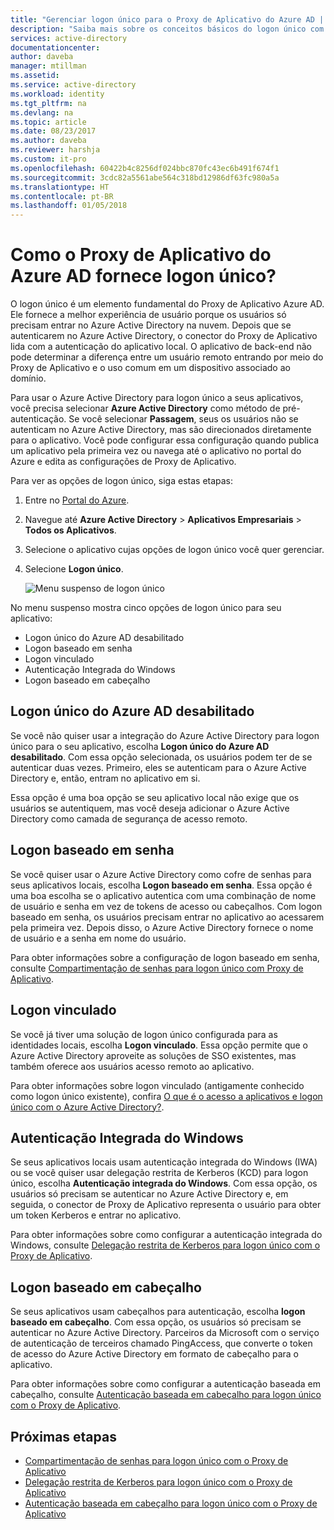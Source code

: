 ```yaml
---
title: "Gerenciar logon único para o Proxy de Aplicativo do Azure AD | Microsoft Docs"
description: "Saiba mais sobre os conceitos básicos do logon único com o Proxy de Aplicativo"
services: active-directory
documentationcenter: 
author: daveba
manager: mtillman
ms.assetid: 
ms.service: active-directory
ms.workload: identity
ms.tgt_pltfrm: na
ms.devlang: na
ms.topic: article
ms.date: 08/23/2017
ms.author: daveba
ms.reviewer: harshja
ms.custom: it-pro
ms.openlocfilehash: 60422b4c8256df024bbc870fc43ec6b491f674f1
ms.sourcegitcommit: 3cdc82a5561abe564c318bd12986df63fc980a5a
ms.translationtype: HT
ms.contentlocale: pt-BR
ms.lasthandoff: 01/05/2018
---
```

# <a name="how-does-azure-ad-application-proxy-provide-single-sign-on"></a>Como o Proxy de Aplicativo do Azure AD fornece logon único?

O logon único é um elemento fundamental do Proxy de Aplicativo Azure AD.  Ele fornece a melhor experiência de usuário porque os usuários só precisam entrar no Azure Active Directory na nuvem. Depois que se autenticarem no Azure Active Directory, o conector do Proxy de Aplicativo lida com a autenticação do aplicativo local. O aplicativo de back-end não pode determinar a diferença entre um usuário remoto entrando por meio do Proxy de Aplicativo e o uso comum em um dispositivo associado ao domínio. 

Para usar o Azure Active Directory para logon único a seus aplicativos, você precisa selecionar **Azure Active Directory** como método de pré-autenticação. Se você selecionar **Passagem**, seus os usuários não se autenticam no Azure Active Directory, mas são direcionados diretamente para o aplicativo. Você pode configurar essa configuração quando publica um aplicativo pela primeira vez ou navega até o aplicativo no portal do Azure e edita as configurações de Proxy de Aplicativo. 

Para ver as opções de logon único, siga estas etapas:

1. Entre no [Portal do Azure](https://portal.azure.com).
2. Navegue até **Azure Active Directory** > **Aplicativos Empresariais** > **Todos os Aplicativos**.
3. Selecione o aplicativo cujas opções de logon único você quer gerenciar.
4. Selecione **Logon único**.

   ![Menu suspenso de logon único](./media/application-proxy-sso-overview/single-sign-on-mode.png)

No menu suspenso mostra cinco opções de logon único para seu aplicativo:

* Logon único do Azure AD desabilitado
* Logon baseado em senha
* Logon vinculado
* Autenticação Integrada do Windows
* Logon baseado em cabeçalho

## <a name="azure-ad-single-sign-on-disabled"></a>Logon único do Azure AD desabilitado

Se você não quiser usar a integração do Azure Active Directory para logon único para o seu aplicativo, escolha **Logon único do Azure AD desabilitado**. Com essa opção selecionada, os usuários podem ter de se autenticar duas vezes. Primeiro, eles se autenticam para o Azure Active Directory e, então, entram no aplicativo em si. 

Essa opção é uma boa opção se seu aplicativo local não exige que os usuários se autentiquem, mas você deseja adicionar o Azure Active Directory como camada de segurança de acesso remoto. 

## <a name="password-based-sign-on"></a>Logon baseado em senha

Se você quiser usar o Azure Active Directory como cofre de senhas para seus aplicativos locais, escolha **Logon baseado em senha**. Essa opção é uma boa escolha se o aplicativo autentica com uma combinação de nome de usuário e senha em vez de tokens de acesso ou cabeçalhos. Com logon baseado em senha, os usuários precisam entrar no aplicativo ao acessarem pela primeira vez. Depois disso, o Azure Active Directory fornece o nome de usuário e a senha em nome do usuário. 

Para obter informações sobre a configuração de logon baseado em senha, consulte [Compartimentação de senhas para logon único com Proxy de Aplicativo](application-proxy-sso-azure-portal.md).

## <a name="linked-sign-on"></a>Logon vinculado

Se você já tiver uma solução de logon único configurada para as identidades locais, escolha **Logon vinculado**. Essa opção permite que o Azure Active Directory aproveite as soluções de SSO existentes, mas também oferece aos usuários acesso remoto ao aplicativo. 

Para obter informações sobre logon vinculado (antigamente conhecido como logon único existente), confira [O que é o acesso a aplicativos e logon único com o Azure Active Directory?](active-directory-appssoaccess-whatis.md#how-does-single-sign-on-with-azure-active-directory-work).

## <a name="integrated-windows-authentication"></a>Autenticação Integrada do Windows

Se seus aplicativos locais usam autenticação integrada do Windows (IWA) ou se você quiser usar delegação restrita de Kerberos (KCD) para logon único, escolha **Autenticação integrada do Windows**. Com essa opção, os usuários só precisam se autenticar no Azure Active Directory e, em seguida, o conector de Proxy de Aplicativo representa o usuário para obter um token Kerberos e entrar no aplicativo. 

Para obter informações sobre como configurar a autenticação integrada do Windows, consulte [Delegação restrita de Kerberos para logon único com o Proxy de Aplicativo](active-directory-application-proxy-sso-using-kcd.md).

## <a name="header-based-sign-on"></a>Logon baseado em cabeçalho 

Se seus aplicativos usam cabeçalhos para autenticação, escolha **logon baseado em cabeçalho**. Com essa opção, os usuários só precisam se autenticar no Azure Active Directory. Parceiros da Microsoft com o serviço de autenticação de terceiros chamado PingAccess, que converte o token de acesso do Azure Active Directory em formato de cabeçalho para o aplicativo. 

Para obter informações sobre como configurar a autenticação baseada em cabeçalho, consulte [ Autenticação baseada em cabeçalho para logon único com o Proxy de Aplicativo](application-proxy-ping-access.md).

## <a name="next-steps"></a>Próximas etapas

- [Compartimentação de senhas para logon único com o Proxy de Aplicativo](application-proxy-sso-azure-portal.md)
- [Delegação restrita de Kerberos para logon único com o Proxy de Aplicativo](active-directory-application-proxy-sso-using-kcd.md)
- [Autenticação baseada em cabeçalho para logon único com o Proxy de Aplicativo](application-proxy-ping-access.md) 
